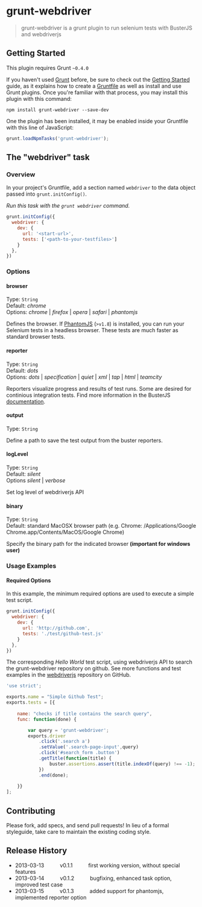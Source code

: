 # grunt-webdriver

> grunt-webdriver is a grunt plugin to run selenium tests with BusterJS and webdriverjs

## Getting Started
This plugin requires Grunt `~0.4.0`

If you haven't used [Grunt](http://gruntjs.com/) before, be sure to check out
the [Getting Started](http://gruntjs.com/getting-started) guide, as it explains
how to create a [Gruntfile](http://gruntjs.com/sample-gruntfile) as well as
install and use Grunt plugins. Once you're familiar with that process, you may
install this plugin with this command:

```shell
npm install grunt-webdriver --save-dev
```

One the plugin has been installed, it may be enabled inside your Gruntfile
with this line of JavaScript:

```js
grunt.loadNpmTasks('grunt-webdriver');
```

## The "webdriver" task

### Overview
In your project's Gruntfile, add a section named `webdriver` to the data
object passed into `grunt.initConfig()`.

_Run this task with the `grunt webdriver` command._

```js
grunt.initConfig({
  webdriver: {
    dev: {
      url: '<start-url>',
      tests: ['<path-to-your-testfiles>']
    }
  },
})
```

### Options

#### browser
Type: `String`<br>
Default: *chrome*<br>
Options: *chrome* | *firefox* | *opera* | *safari* | *phantomjs*

Defines the browser. If [PhantomJS](http://phantomjs.org/index.html) (`>v1.8`) is installed, you
can run your Selenium tests in a headless browser. These tests are much faster as standard
browser tests.

#### reporter
Type: `String`<br>
Default: *dots*<br>
Options: *dots* | *specification* | *quiet* | *xml* | *tap* | *html* | *teamcity*

Reporters visualize progress and results of test runs. Some are desired for continious integration
tests. Find more information in the BusterJS [documentation](http://docs.busterjs.org/en/latest/modules/buster-test/reporters/#buster-test-reporters).

#### output
Type: `String`<br>

Define a path to save the test output from the buster reporters.

#### logLevel
Type: `String`<br>
Default: *silent*<br>
Options *silent* | *verbose*

Set log level of webdriverjs API

#### binary
Type: `String`<br>
Default: standard MacOSX browser path (e.g. Chrome: /Applications/Google Chrome.app/Contents/MacOS/Google Chrome)

Specify the binary path for the indicated browser __(important for windows user)__

### Usage Examples

#### Required Options
In this example, the minimum required options are used to execute a simple
test script.

```js
grunt.initConfig({
  webdriver: {
    dev: {
      url: 'http://github.com',
      tests: './test/github-test.js'
    }
  },
})
```

The corresponding *Hello World* test script, using webdriverjs API to search the
grunt-webdriver repository on github. See more functions and test examples
in the [webdriverjs](https://github.com/Camme/webdriverjs) repository on GitHub.

```js
'use strict';

exports.name = "Simple Github Test";
exports.tests = [{
    
    name: "checks if title contains the search query",
    func: function(done) {

        var query = 'grunt-webdriver';
        exports.driver
            .click('.search a')
            .setValue('.search-page-input',query)
            .click('#search_form .button')
            .getTitle(function(title) {
                buster.assertions.assert(title.indexOf(query) !== -1);
            })
            .end(done);
        
    }}
];
```

## Contributing
Please fork, add specs, and send pull requests! In lieu of a formal styleguide, take care to maintain the existing coding style.

## Release History
* 2013-03-13   v0.1.1   first working version, without special features
* 2013-03-14   v0.1.2   bugfixing, enhanced task option, improved test case
* 2013-03-15   v0.1.3   added support for phantomjs, implemented reporter option
